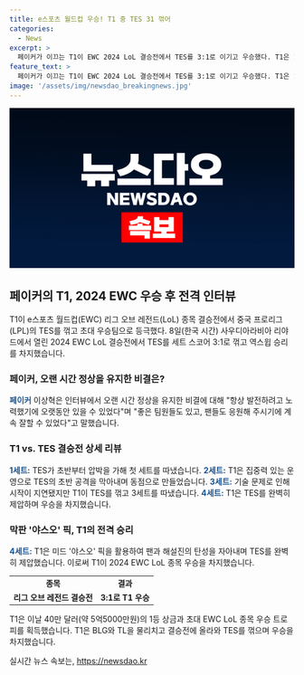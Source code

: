 ```yaml
---
title: e스포츠 월드컵 우승! T1 중 TES 31 꺾어
categories:
  - News
excerpt: >
  페이커가 이끄는 T1이 EWC 2024 LoL 결승전에서 TES를 3:1로 이기고 우승했다. T1은 1세트에서 TES의 압박을 받았지만, 2세트에서는 운영력을 발휘하여 역전에 성공했다. 3세트는 기술 문제로 30분 이상 지연되었지만, T1이 우세를 유지하여 승리했다. 4세트에서는 페이커가 야스오로 팀을 이끄는 모습을 보여 우승을 차지했는데, 페이커는 오랜 시간 정상을 지킬 수 있는 비결은 항상 발전하려는 노력과 좋은 팀원, 팬들의 응원이라고 말했다. T1은 우승으로 40만 달러의 상금과 우승 트로피를 획득했다.
feature_text: >
  페이커가 이끄는 T1이 EWC 2024 LoL 결승전에서 TES를 3:1로 이기고 우승했다. T1은 1세트에서 TES의 압박을 받았지만, 2세트에서는 운영력을 발휘하여 역전에 성공했다. 3세트는 기술 문제로 30분 이상 지연되었지만, T1이 우세를 유지하여 승리했다. 4세트에서는 페이커가 야스오로 팀을 이끄는 모습을 보여 우승을 차지했는데, 페이커는 오랜 시간 정상을 지킬 수 있는 비결은 항상 발전하려는 노력과 좋은 팀원, 팬들의 응원이라고 말했다. T1은 우승으로 40만 달러의 상금과 우승 트로피를 획득했다.
image: '/assets/img/newsdao_breakingnews.jpg'
---
```


<p><img src="/assets/img/newsdao_breakingnews.jpg" alt="firstkoreanews 속보" /></p>

<h2 data-ke-size="size26">페이커의 T1, 2024 EWC 우승 후 전격 인터뷰</h2>

<p data-ke-size="size16">T1이 e스포츠 월드컵(EWC) 리그 오브 레전드(LoL) 종목 결승전에서 중국 프로리그(LPL)의 TES를 꺾고 초대 우승팀으로 등극했다. 8일(한국 시간) 사우디아라비아 리야드에서 열린 2024 EWC LoL 결승전에서 TES를 세트 스코어 3:1로 꺾고 역스윕 승리를 차지했습니다.</p>

<h3>페이커, 오랜 시간 정상을 유지한 비결은?</h3>

<p><b><span style="color: #1a5490;">페이커</span></b> 이상혁은 인터뷰에서 오랜 시간 정상을 유지한 비결에 대해 "항상 발전하려고 노력했기에 오랫동안 있을 수 있었다"며 "좋은 팀원들도 있고, 팬들도 응원해 주시기에 계속 잘할 수 있었다"고 말했습니다.</p>

<h3>T1 vs. TES 결승전 상세 리뷰</h3>

<p><b><span style="color: #1a5490;">1세트:</span></b> TES가 초반부터 압박을 가해 첫 세트를 따냈습니다. <b><span style="color: #1a5490;">2세트:</span></b> T1은 집중력 있는 운영으로 TES의 초반 공격을 막아내며 동점으로 만들었습니다. <b><span style="color: #1a5490;">3세트:</span></b> 기술 문제로 인해 시작이 지연됐지만 T1이 TES를 꺾고 3세트를 따냈습니다. <b><span style="color: #1a5490;">4세트:</span></b> T1은 TES를 완벽히 제압하며 우승을 차지했습니다.</p>

<h3>막판 '야스오' 픽, T1의 전격 승리</h3>

<p><b><span style="color: #1a5490;">4세트:</span></b> T1은 미드 '야스오' 픽을 활용하여 팬과 해설진의 탄성을 자아내며 TES를 완벽히 제압했습니다. 이로써 T1이 2024 EWC LoL 종목 우승을 차지했습니다.</p>

<table>
    <tbody>
        <tr>
            <td style="text-align: center; height: 17px;"><b>종목</b></td>
            <td style="text-align: center; height: 17px;"><b>결과</b></td>
        </tr>
        <tr>
            <td style="text-align: center; height: 17px;"><b>리그 오브 레전드 결승전</b></td>
            <td style="text-align: center; height: 17px;"><b>3:1로 T1 우승</b></td>
        </tr>
    </tbody>
</table>

<p data-ke-size="size16">T1은 이날 40만 달러(약 5억5000만원)의 1등 상금과 초대 EWC LoL 종목 우승 트로피를 획득했습니다. T1은 BLG와 TL을 물리치고 결승전에 올라와 TES를 꺾으며 우승을 차지했습니다.</p>
실시간 뉴스 속보는, <a href="https://newsdao.kr" rel="dofollow">https://newsdao.kr</a>


